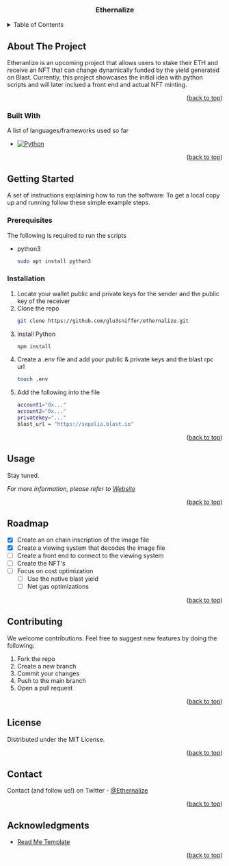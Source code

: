 <!-- Test -->
<a name="readme-top"></a>
<!--
*** Comment
-->



<!-- ETHERNALIZE -->



<br />
<div align="center">
  <a href="https://github.com/glu3sniffer/ethernalize">
    <a name="Ethernalize"></a>
  </a>
  <h3 align="center">Ethernalize</h3>
</div>



<!-- TABLE OF CONTENTS -->
<details>
  <summary>Table of Contents</summary>
  <ol>
    <li>
      <a href="#about-the-project">About The Project</a>
      <ul>
        <li><a href="#built-with">Built With</a></li>
      </ul>
    </li>
    <li>
      <a href="#getting-started">Getting Started</a>
      <ul>
        <li><a href="#prerequisites">Prerequisites</a></li>
        <li><a href="#installation">Installation</a></li>
      </ul>
    </li>
    <li><a href="#usage">Usage</a></li>
    <li><a href="#roadmap">Roadmap</a></li>
    <li><a href="#contributing">Contributing</a></li>
    <li><a href="#license">License</a></li>
    <li><a href="#contact">Contact</a></li>
    <li><a href="#acknowledgments">Acknowledgments</a></li>
  </ol>
</details>



<!-- ABOUT THE PROJECT -->
## About The Project

Etheranlize is an upcoming project that allows users to stake their ETH and receive an NFT that can change dynamically funded by the yield generated on Blast. Currently, this project showcases the initial idea with python scripts and will later inclued a front end and actual NFT minting. 

<p align="right">(<a href="#readme-top">back to top</a>)</p>



### Built With

A list of languages/frameworks used so far

* [![Python][Python.com]][Python-url]

<p align="right">(<a href="#readme-top">back to top</a>)</p>



<!-- GETTING STARTED -->
## Getting Started

A set of instructions explaining how to run the software:
To get a local copy up and running follow these simple example steps.

### Prerequisites

The following is required to run the scripts
* python3
  ```sh
  sudo apt install python3
  ```

### Installation

1. Locate your wallet public and private keys for the sender and the public key of the receiver
2. Clone the repo
   ```sh
   git clone https://github.com/glu3sniffer/ethernalize.git
   ```
3. Install Python
   ```sh
   npm install
   ```
4. Create a .env file and add your public & private keys and the blast rpc url 
   ```sh
   touch .env
   ```
5. Add the following into the file
   ```sh
   account1="0x..."
   account2="0x..."
   privatekey="..."
   blast_url = "https://sepolia.blast.io"
   ```

<p align="right">(<a href="#readme-top">back to top</a>)</p>



<!-- USAGE EXAMPLES -->
## Usage

Stay tuned.

_For more information, please refer to [Website](https://www.ethernalize.it/#)_

<p align="right">(<a href="#readme-top">back to top</a>)</p>



<!-- ROADMAP -->
## Roadmap

- [x] Create an on chain inscription of the image file
- [x] Create a viewing system that decodes the image file
- [ ] Create a front end to connect to the viewing system
- [ ] Create the NFT's
- [ ] Focus on cost optimization
    - [ ] Use the native blast yield
    - [ ] Net gas optimizations

<p align="right">(<a href="#readme-top">back to top</a>)</p>



<!-- CONTRIBUTING -->
## Contributing

We welcome contributions. Feel free to suggest new features by doing the following:

1. Fork the repo
2. Create a new branch 
3. Commit your changes 
4. Push to the main branch
5. Open a pull request

<p align="right">(<a href="#readme-top">back to top</a>)</p>



<!-- LICENSE -->
## License

Distributed under the MIT License.

<p align="right">(<a href="#readme-top">back to top</a>)</p>



<!-- CONTACT -->
## Contact

Contact (and follow us!) on Twitter - [@Ethernalize](https://twitter.com/your_username)

<p align="right">(<a href="#readme-top">back to top</a>)</p>



<!-- ACKNOWLEDGMENTS -->
## Acknowledgments

* [Read Me Template](https://github.com/othneildrew/Best-README-Template/tree/master)


<p align="right">(<a href="#readme-top">back to top</a>)</p>



<!-- MARKDOWN LINKS & IMAGES -->
<!-- https://www.markdownguide.org/basic-syntax/#reference-style-links -->

[Python.com]: https://www.python.org/static/img/python-logo.png
[Python-url]: https://www.python.org
